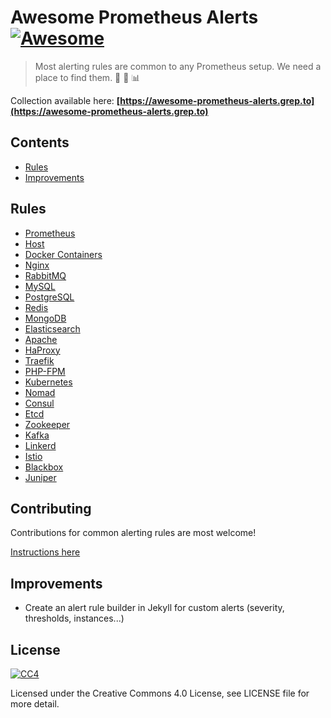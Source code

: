 # Awesome Prometheus Alerts [![Awesome](https://awesome.re/badge-flat.svg)](https://awesome.re)

> Most alerting rules are common to any Prometheus setup. We need a place to find them. 🤘 🚨 📊

Collection available here: **[https://awesome-prometheus-alerts.grep.to](https://awesome-prometheus-alerts.grep.to)**

## Contents

- [Rules](#rules)
- [Improvements](#improvements)

## Rules

- [Prometheus](https://awesome-prometheus-alerts.grep.to/rules#prometheus)
- [Host](https://awesome-prometheus-alerts.grep.to/rules#host)
- [Docker Containers](https://awesome-prometheus-alerts.grep.to/rules#docker-containers)
- [Nginx](https://awesome-prometheus-alerts.grep.to/rules#nginx)
- [RabbitMQ](https://awesome-prometheus-alerts.grep.to/rules#rabbitmq)
- [MySQL](https://awesome-prometheus-alerts.grep.to/rules#mysql)
- [PostgreSQL](https://awesome-prometheus-alerts.grep.to/rules#postgresql)
- [Redis](https://awesome-prometheus-alerts.grep.to/rules#redis)
- [MongoDB](https://awesome-prometheus-alerts.grep.to/rules#mongodb)
- [Elasticsearch](https://awesome-prometheus-alerts.grep.to/rules#elasticsearch)
- [Apache](https://awesome-prometheus-alerts.grep.to/rules#apache)
- [HaProxy](https://awesome-prometheus-alerts.grep.to/rules#haproxy)
- [Traefik](https://awesome-prometheus-alerts.grep.to/rules#traefik)
- [PHP-FPM](https://awesome-prometheus-alerts.grep.to/rules#php-fpm)
- [Kubernetes](https://awesome-prometheus-alerts.grep.to/rules#kubernetes)
- [Nomad](https://awesome-prometheus-alerts.grep.to/rules#nomad)
- [Consul](https://awesome-prometheus-alerts.grep.to/rules#consul)
- [Etcd](https://awesome-prometheus-alerts.grep.to/rules#etcd)
- [Zookeeper](https://awesome-prometheus-alerts.grep.to/rules#zookeeper)
- [Kafka](https://awesome-prometheus-alerts.grep.to/rules#kafka)
- [Linkerd](https://awesome-prometheus-alerts.grep.to/rules#linkerd)
- [Istio](https://awesome-prometheus-alerts.grep.to/rules#istio)
- [Blackbox](https://awesome-prometheus-alerts.grep.to/rules#blackbox)
- [Juniper](https://awesome-prometheus-alerts.grep.to/rules#juniper)

## Contributing

Contributions for common alerting rules are most welcome!

[Instructions here](CONTRIBUTING.md)

## Improvements

- Create an alert rule builder in Jekyll for custom alerts (severity, thresholds, instances...)

## License

[![CC4](https://mirrors.creativecommons.org/presskit/cc.srr.primary.svg)](https://creativecommons.org/licenses/by/4.0/legalcode)

Licensed under the Creative Commons 4.0 License, see LICENSE file for more detail.
